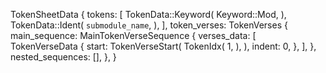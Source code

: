 TokenSheetData {
    tokens: [
        TokenData::Keyword(
            Keyword::Mod,
        ),
        TokenData::Ident(
            `submodule_name`,
        ),
    ],
    token_verses: TokenVerses {
        main_sequence: MainTokenVerseSequence {
            verses_data: [
                TokenVerseData {
                    start: TokenVerseStart(
                        TokenIdx(
                            1,
                        ),
                    ),
                    indent: 0,
                },
            ],
        },
        nested_sequences: [],
    },
}